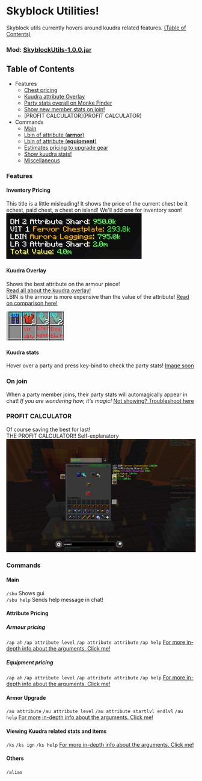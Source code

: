 # Skyblock Utilities!
Skyblock utils currently hovers around kuudra related features. [(Table of Contents)](#table-of-contents) 

[//]: # (<!--add future download link-->)
### Mod: [SkyblockUtils-1.0.0.jar]()

## Table of Contents
- Features
    - [Chest pricing](#inventory-pricing) 
    - [Kuudra attribute Overlay](#kuudra-overlay)
    - [Party stats overall on Monke Finder](#kuudra-stats) 
    - [Show new member stats on join!](#on-join) 
    - [PROFIT CALCULATOR](PROFIT CALCULATOR)
- Commands
    - [Main](#main) 
    - [Lbin of attribute (**armor**)](#attribute-pricing)
    - [Lbin of attribute (**equipment**)](#equipment-pricing)
    - [Estimates pricing to upgrade gear](#armor-upgrade)
    - [Show kuudra stats!](#viewing-kuudra-related-stats-and-items)
    - [Miscellaneous](#others) 

### Features
#### Inventory Pricing
This title is a little misleading! It shows the price of the current chest be it echest, paid chest, a chest on island! We'll add one for inventory soon! <br>
![ContainerPricing.png](images/ContainerPricing.png)

#### Kuudra Overlay
Shows the best attribute on the armour piece!<br>
[Read all about the kuudra overlay!]()<br>
LBIN is the armour is more expensive than the value of the attribute! 
[Read on comparison here!]()<br>

![AttributeOverlay.png](images/AttributeOverlay.png)

#### Kuudra stats
Hover over a party and press key-bind to check the party stats!
[Image soon]()

### On join
When a party member joins, their party stats will automagically appear in chat! _If you are wondering how, it's magic!_
[Not showing? Troubleshoot here](#toadd)

### PROFIT CALCULATOR
Of course saving the best for last! <br>
THE PROFIT CALCULATOR!! Self-explanatory
![PROFIT.png](images/PROFIT.png)

### Commands
#### Main
`/sbu` Shows gui <br>
`/sbu help` Sends help message in chat!

#### Attribute Pricing
##### Armour pricing
`/ap ah`
`/ap attribute level`
`/ap attribute attribute`
`/ap help`
[For more in-depth info about the arguments. Click me!](#toadd)

##### Equipment pricing
`/ap ah`
`/ap attribute level`
`/ap attribute attribute`
`/ap help`
[For more in-depth info about the arguments. Click me!](#toadd)

#### Armor Upgrade
`/au attribute`
`/au attribute level`
`/au attribute startlvl endlvl`
`/au help` 
[For more in-depth info about the arguments. Click me!](#toadd)

#### Viewing Kuudra related stats and items
`/ks`
`/ks ign`
`/ks help`
[For more in-depth info about the arguments. Click me!](#toadd)

#### Others
`/alias`
